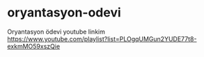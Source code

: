 # oryantasyon-odevi
Oryantasyon ödevi youtube linkim </br>
https://www.youtube.com/playlist?list=PLOgqUMGun2YUDE77t8-exkmMO59xszQie
